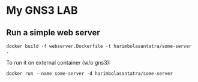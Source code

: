 # My GNS3 LAB

## Run a simple web server

    docker build -f webserver.Dockerfile -t harimbolasantatra/some-server .

To run it on external container (w/o gns3):

    docker run --name some-server -d harimbolasantatra/some-server
